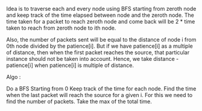 Idea is to traverse each and every node using BFS starting from zeroth node and keep track of the time elapsed between node and the zeroth node.
The time taken for a packet to reach zeroth node and come back will be 2 * time taken to reach from zeroth node to ith node.

Also, the number of packets sent will be equal to the distance of node i from 0th node divided by the patience[i].
But if we have patience[i] as a multiple of distance, then when the first packet reaches the source, that particular instance should not be taken into account.
Hence, we take distance - patience[i] when patience[i] is multiple of distance.


Algo :

Do a BFS Starting from 0
Keep track of the time for each node.
Find the time when the last packet will reach the source for a given i.
For this we need to find the number of packets.
Take the max of the total time.
